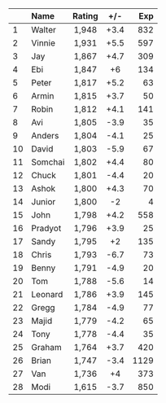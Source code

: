 | |Name|Rating|+/-|Exp|
|-|:---|:----:|:-:|--:|
|1|Walter|1,948|+3.4|832|
|2|Vinnie|1,931|+5.5|597|
|3|Jay|1,867|+4.7|309|
|4|Ebi|1,847|+6|134|
|5|Peter|1,817|+5.2|63|
|6|Armin|1,815|+3.7|50|
|7|Robin|1,812|+4.1|141|
|8|Avi|1,805|-3.9|35|
|9|Anders|1,804|-4.1|25|
|10|David|1,803|-5.9|67|
|11|Somchai|1,802|+4.4|80|
|12|Chuck|1,801|-4.4|20|
|13|Ashok|1,800|+4.3|70|
|14|Junior|1,800|-2|4|
|15|John|1,798|+4.2|558|
|16|Pradyot|1,796|+3.9|25|
|17|Sandy|1,795|+2|135|
|18|Chris|1,793|-6.7|73|
|19|Benny|1,791|-4.9|20|
|20|Tom|1,788|-5.6|14|
|21|Leonard|1,786|+3.9|145|
|22|Gregg|1,784|-4.9|77|
|23|Majid|1,779|-4.2|65|
|24|Tony|1,778|-4.4|35|
|25|Graham|1,764|+3.7|420|
|26|Brian|1,747|-3.4|1129|
|27|Van|1,736|+4|373|
|28|Modi|1,615|-3.7|850|
